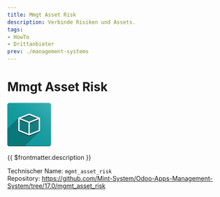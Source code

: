 ```yaml
---
title: Mmgt Asset Risk
description: Verbinde Risiken und Assets.
tags:
- HowTo
- Drittanbieter
prev: ./management-systems
---
```


# Mmgt Asset Risk
![icon_oms_box](attachments/icon_oms_box.png)

{{ $frontmatter.description }}

Technischer Name: `mgmt_asset_risk`\
Repository: <https://github.com/Mint-System/Odoo-Apps-Management-System/tree/17.0/mgmt_asset_risk>